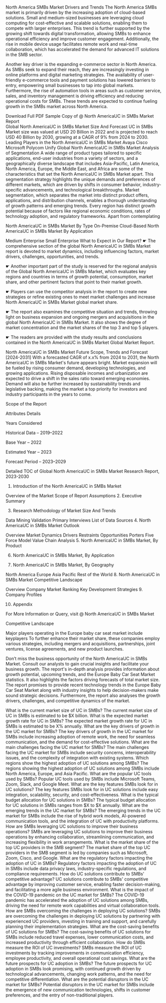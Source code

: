 North America SMBs Market Drivers and Trends
The North America SMBs market is primarily driven by the increasing adoption of cloud-based solutions. Small and medium-sized businesses are leveraging cloud computing for cost-effective and scalable solutions, enabling them to compete with larger enterprises. This trend is further supported by the growing shift towards digital transformation, allowing SMBs to enhance operational efficiency and improve customer engagement. Additionally, the rise in mobile device usage facilitates remote work and real-time collaboration, which has accelerated the demand for advanced IT solutions in the SMB sector.

Another key driver is the expanding e-commerce sector in North America. As SMBs seek to expand their reach, they are increasingly investing in online platforms and digital marketing strategies. The availability of user-friendly e-commerce tools and payment solutions has lowered barriers to entry, empowering small businesses to tap into global markets. Furthermore, the rise of automation tools in areas such as customer service, sales, and inventory management is driving efficiency and reducing operational costs for SMBs. These trends are expected to continue fueling growth in the SMBs market across North America.

Download Full PDF Sample Copy of @ North AmericaUC in SMBs Market Report  
Global North AmericaUC in SMBs Market Size And Forecast
UC in SMBs Market size was valued at USD 20 Billion in 2022 and is projected to reach USD 40 Billion by 2030, growing at a CAGR of 9% from 2024 to 2030.
Leading Players in the North AmericaUC in SMBs Market
Avaya
Cisco
Microsoft
Polycom
Unify
Global North AmericaUC in SMBs Market Analysis of Segmentation
A wide range of product types tailored to specific applications, end-user industries from a variety of sectors, and a geographically diverse landscape that includes Asia-Pacific, Latin America, North America, Europe, the Middle East, and Africa are some of the characteristics that set the North AmericaUC in SMBs Market apart. This segmentation strategy highlights the unique demands and preferences of different markets, which are driven by shifts in consumer behavior, industry-specific advancements, and technological breakthroughs. Market segmentation, which separates the market into distinct product offers, applications, and distribution channels, enables a thorough understanding of growth patterns and emerging trends. Every region has distinct growth potential because of factors like regional economic conditions, rates of technology adoption, and regulatory frameworks. Apart from contemplating

North AmericaUC in SMBs Market By Type
On-Premise
Cloud-Based
North AmericaUC in SMBs Market By Application

Medium Enterprise
Small Enterprise
What to Expect in Our Report?
☛ The comprehensive section of the global North AmericaUC in SMBs Market report is devoted to market dynamics, including influencing factors, market drivers, challenges, opportunities, and trends.

☛ Another important part of the study is reserved for the regional analysis of the Global North AmericaUC in SMBs Market, which evaluates key regions and countries in terms of growth potential, consumption, market share, and other pertinent factors that point to their market growth.

☛ Players can use the competitor analysis in the report to create new strategies or refine existing ones to meet market challenges and increase North AmericaUC in SMBs Market global market share.

☛ The report also examines the competitive situation and trends, throwing light on business expansion and ongoing mergers and acquisitions in the global North AmericaUC in SMBs Market. It also shows the degree of market concentration and the market shares of the top 3 and top 5 players.

☛ The readers are provided with the study results and conclusions contained in the North AmericaUC in SMBs Market Global Market Report.

North AmericaUC in SMBs Market Future Scope, Trends and Forecast [2024-2031]
With a forecasted CAGR of x.x% from 2024 to 2031, the North AmericaUC in SMBs Market's future appears bright. Market expansion will be fueled by rising consumer demand, developing technologies, and growing applications. Rising disposable incomes and urbanization are expected to drive a shift in the sales ratio toward emerging economies. Demand will also be further increased by sustainability trends and legislative backing, making the market a top priority for investors and industry participants in the years to come.

Scope of the Report

Attributes Details

Years Considered

Historical Data – 2019–2022

Base Year – 2022

Estimated Year – 2023

Forecast Period – 2023–2029

Detailed TOC of Global North AmericaUC in SMBs Market Research Report, 2023-2030
1. Introduction of the North AmericaUC in SMBs Market

Overview of the Market
Scope of Report
Assumptions
2. Executive Summary

3. Research Methodology of Market Size And Trends

Data Mining
Validation
Primary Interviews
List of Data Sources
4. North AmericaUC in SMBs Market Outlook

Overview
Market Dynamics
Drivers
Restraints
Opportunities
Porters Five Force Model
Value Chain Analysis
5. North AmericaUC in SMBs Market, By Product

6. North AmericaUC in SMBs Market, By Application

7. North AmericaUC in SMBs Market, By Geography

North America
Europe
Asia Pacific
Rest of the World
8. North AmericaUC in SMBs Market Competitive Landscape

Overview
Company Market Ranking
Key Development Strategies
9. Company Profiles

10. Appendix

For More Information or Query, visit @ North AmericaUC in SMBs Market

Competitive Landscape

Major players operating in the Europe baby car seat market include keyplayers To further enhance their market share, these companies employ various strategies, including mergers and acquisitions, partnerships, joint ventures, license agreements, and new product launches.

Don’t miss the business opportunity of the North AmericaUC in SMBs Market. Consult our analysts to gain crucial insights and facilitate your business growth.
The report's in-depth analysis provides information about growth potential, upcoming trends, and the Europe Baby Car Seat Market statistics. It also highlights the factors driving forecasts of total market size. The report promises to provide recent technology trends in the Europe Baby Car Seat Market along with industry insights to help decision-makers make sound strategic decisions. Furthermore, the report also analyses the growth drivers, challenges, and competitive dynamics of the market.

What is the current market size of UC in SMBs? The current market size of UC in SMBs is estimated to be $X billion. What is the expected market growth rate for UC in SMBs? The expected market growth rate for UC in SMBs is estimated to be X% annually. What are the key drivers of growth in the UC market for SMBs? The key drivers of growth in the UC market for SMBs include increasing adoption of remote work, the need for seamless communication, and the demand for cost-effective solutions. What are the main challenges facing the UC market for SMBs? The main challenges facing the UC market for SMBs include security concerns, interoperability issues, and the complexity of integration with existing systems. Which regions show the highest adoption of UC solutions among SMBs? The regions showing the highest adoption of UC solutions among SMBs include North America, Europe, and Asia Pacific. What are the popular UC tools used by SMBs? Popular UC tools used by SMBs include Microsoft Teams, Zoom, Slack, and Google Meet. What are the key features SMBs look for in UC solutions? The key features SMBs look for in UC solutions include easy integration, scalability, security, and cost-effectiveness. What is the typical budget allocation for UC solutions in SMBs? The typical budget allocation for UC solutions in SMBs ranges from $X to $X annually. What are the emerging trends in the UC market for SMBs? The emerging trends in the UC market for SMBs include the rise of hybrid work models, AI-powered communication tools, and the integration of UC with productivity platforms. How are SMBs leveraging UC solutions to improve their business operations? SMBs are leveraging UC solutions to improve their business operations by enhancing collaboration, streamlining communication, and increasing flexibility in work arrangements. What is the market share of the top UC providers in the SMB segment? The market share of the top UC providers in the SMB segment is led by companies such as Microsoft, Zoom, Cisco, and Google. What are the regulatory factors impacting the adoption of UC in SMBs? Regulatory factors impacting the adoption of UC in SMBs include data privacy laws, industry-specific regulations, and compliance requirements. How do UC solutions contribute to SMBs' competitive advantage? UC solutions contribute to SMBs' competitive advantage by improving customer service, enabling faster decision-making, and facilitating a more agile business environment. What is the impact of the COVID-19 pandemic on the UC market for SMBs? The COVID-19 pandemic has accelerated the adoption of UC solutions among SMBs, driving the need for remote work capabilities and virtual collaboration tools. How are SMBs overcoming the challenges in deploying UC solutions? SMBs are overcoming the challenges in deploying UC solutions by partnering with experienced UC providers, investing in training and support, and carefully planning their implementation strategies. What are the cost-saving benefits of UC solutions for SMBs? The cost-saving benefits of UC solutions for SMBs include reduced travel expenses, lower communication costs, and increased productivity through efficient collaboration. How do SMBs measure the ROI of UC investments? SMBs measure the ROI of UC investments by tracking improvements in communication efficiency, employee productivity, and overall operational cost savings. What are the future prospects for UC adoption in SMBs? The future prospects for UC adoption in SMBs look promising, with continued growth driven by technological advancements, changing work patterns, and the need for competitive differentiation. What are the potential disruptors in the UC market for SMBs? Potential disruptors in the UC market for SMBs include the emergence of new communication technologies, shifts in customer preferences, and the entry of non-traditional players.
